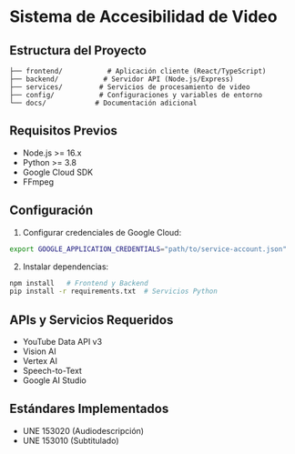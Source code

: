 # Sistema de Accesibilidad de Video

## Estructura del Proyecto
```
├── frontend/           # Aplicación cliente (React/TypeScript)
├── backend/           # Servidor API (Node.js/Express)
├── services/         # Servicios de procesamiento de video
├── config/           # Configuraciones y variables de entorno
└── docs/            # Documentación adicional
```

## Requisitos Previos
- Node.js >= 16.x
- Python >= 3.8
- Google Cloud SDK
- FFmpeg

## Configuración
1. Configurar credenciales de Google Cloud:
```bash
export GOOGLE_APPLICATION_CREDENTIALS="path/to/service-account.json"
```

2. Instalar dependencias:
```bash
npm install   # Frontend y Backend
pip install -r requirements.txt  # Servicios Python
```

## APIs y Servicios Requeridos
- YouTube Data API v3
- Vision AI
- Vertex AI
- Speech-to-Text
- Google AI Studio

## Estándares Implementados
- UNE 153020 (Audiodescripción)
- UNE 153010 (Subtitulado)
